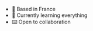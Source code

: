 - 📍 Based in France
- 📜 Currently learning everything
- ⌨️ Open to collaboration
<!---
Raphaelmerczel/Raphaelmerczel is a ✨ special ✨ repository because its `README.md` (this file) appears on your GitHub profile.
You can click the Preview link to take a look at your changes.
--->
